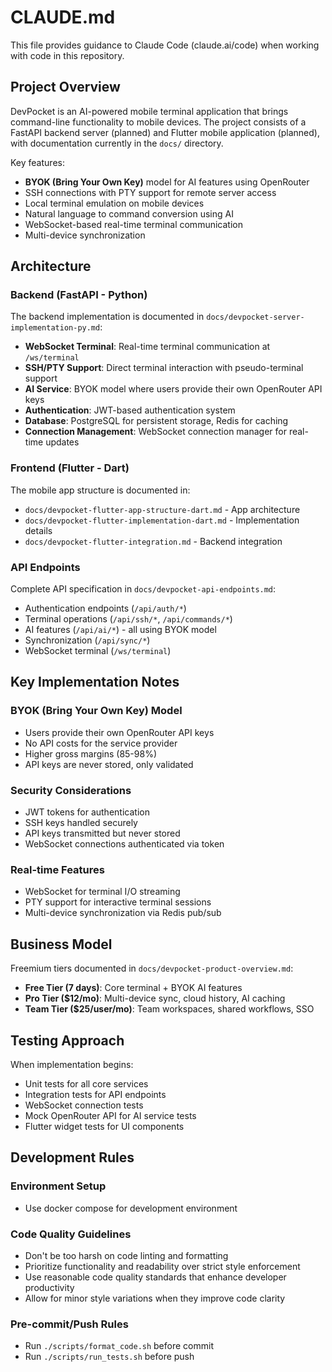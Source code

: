 # CLAUDE.md

This file provides guidance to Claude Code (claude.ai/code) when working with code in this repository.

## Project Overview

DevPocket is an AI-powered mobile terminal application that brings command-line functionality to mobile devices. The project consists of a FastAPI backend server (planned) and Flutter mobile application (planned), with documentation currently in the `docs/` directory.

Key features:
- **BYOK (Bring Your Own Key)** model for AI features using OpenRouter
- SSH connections with PTY support for remote server access
- Local terminal emulation on mobile devices
- Natural language to command conversion using AI
- WebSocket-based real-time terminal communication
- Multi-device synchronization

## Architecture

### Backend (FastAPI - Python)
The backend implementation is documented in `docs/devpocket-server-implementation-py.md`:

- **WebSocket Terminal**: Real-time terminal communication at `/ws/terminal`
- **SSH/PTY Support**: Direct terminal interaction with pseudo-terminal support
- **AI Service**: BYOK model where users provide their own OpenRouter API keys
- **Authentication**: JWT-based authentication system
- **Database**: PostgreSQL for persistent storage, Redis for caching
- **Connection Management**: WebSocket connection manager for real-time updates

### Frontend (Flutter - Dart)
The mobile app structure is documented in:
- `docs/devpocket-flutter-app-structure-dart.md` - App architecture
- `docs/devpocket-flutter-implementation-dart.md` - Implementation details
- `docs/devpocket-flutter-integration.md` - Backend integration

### API Endpoints
Complete API specification in `docs/devpocket-api-endpoints.md`:
- Authentication endpoints (`/api/auth/*`)
- Terminal operations (`/api/ssh/*`, `/api/commands/*`)
- AI features (`/api/ai/*`) - all using BYOK model
- Synchronization (`/api/sync/*`)
- WebSocket terminal (`/ws/terminal`)

## Key Implementation Notes

### BYOK (Bring Your Own Key) Model
- Users provide their own OpenRouter API keys
- No API costs for the service provider
- Higher gross margins (85-98%)
- API keys are never stored, only validated

### Security Considerations
- JWT tokens for authentication
- SSH keys handled securely
- API keys transmitted but never stored
- WebSocket connections authenticated via token

### Real-time Features
- WebSocket for terminal I/O streaming
- PTY support for interactive terminal sessions
- Multi-device synchronization via Redis pub/sub

## Business Model

Freemium tiers documented in `docs/devpocket-product-overview.md`:
- **Free Tier (7 days)**: Core terminal + BYOK AI features
- **Pro Tier ($12/mo)**: Multi-device sync, cloud history, AI caching
- **Team Tier ($25/user/mo)**: Team workspaces, shared workflows, SSO

## Testing Approach

When implementation begins:
- Unit tests for all core services
- Integration tests for API endpoints
- WebSocket connection tests
- Mock OpenRouter API for AI service tests
- Flutter widget tests for UI components

## Development Rules

### Environment Setup
- Use docker compose for development environment

### Code Quality Guidelines
- Don't be too harsh on code linting and formatting
- Prioritize functionality and readability over strict style enforcement
- Use reasonable code quality standards that enhance developer productivity
- Allow for minor style variations when they improve code clarity

### Pre-commit/Push Rules
- Run `./scripts/format_code.sh` before commit
- Run `./scripts/run_tests.sh` before push
